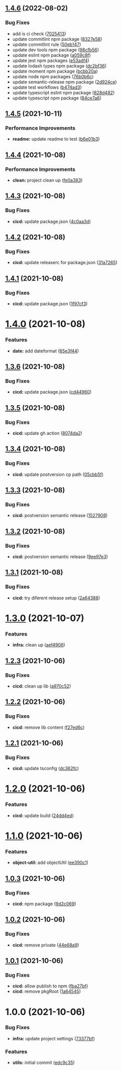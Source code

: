 ## [1.4.6](https://github.com/terencetcf/tt-npm-utils/compare/v1.4.5...v1.4.6) (2022-08-02)

### Bug Fixes

- add is ci check ([7025413](https://github.com/terencetcf/tt-npm-utils/commit/7025413c2b8423229ccdd2c37c0b3401449761ba))
- update commitlint npm package ([8327e58](https://github.com/terencetcf/tt-npm-utils/commit/8327e58d51a73c3a4a6e7718af2ad0870b11c2fd))
- update commitlint rule ([50eb147](https://github.com/terencetcf/tt-npm-utils/commit/50eb147d7b30e6f6ff09cf2fc29bc5057045f406))
- update dev tools npm package ([98cfb56](https://github.com/terencetcf/tt-npm-utils/commit/98cfb5670fb4b81cb965a0702ef5bf535b6ad6dc))
- update eslint npm package ([a059c8f](https://github.com/terencetcf/tt-npm-utils/commit/a059c8f831aab9221ed908bff8583291082f9f26))
- update jest npm packages ([e53adf4](https://github.com/terencetcf/tt-npm-utils/commit/e53adf48af676b3b7692e07ca1cfb3d035e9098c))
- update lodash types npm package ([dc2bf36](https://github.com/terencetcf/tt-npm-utils/commit/dc2bf36f84ee42b014020bc4964a431f79d5e8ec))
- update moment npm package ([bcbb20a](https://github.com/terencetcf/tt-npm-utils/commit/bcbb20a27c2b7a9a6dcaac5f91b8bcd9caf3a632))
- update node npm packages ([76b0b6c](https://github.com/terencetcf/tt-npm-utils/commit/76b0b6c83a405eac50ef07f6959161de8b181c30))
- update semantic-release npm package ([2d924ce](https://github.com/terencetcf/tt-npm-utils/commit/2d924ce78eec5358e1d254abc9f58d4537edb5a0))
- update test workflows ([b474ad3](https://github.com/terencetcf/tt-npm-utils/commit/b474ad31ad899f6a0bdd6b56c88a564a9579886d))
- update typescript eslint npm package ([828d482](https://github.com/terencetcf/tt-npm-utils/commit/828d482af23515f76857d02762ce7fa8fd06d352))
- update typescript npm package ([84ce7a6](https://github.com/terencetcf/tt-npm-utils/commit/84ce7a6b4938bac215c474c28193768bc9ab81b2))

## [1.4.5](https://github.com/terencetcf/tt-npm-utils/compare/v1.4.4...v1.4.5) (2021-10-11)

### Performance Improvements

- **readme:** update readme to test ([b6e01b3](https://github.com/terencetcf/tt-npm-utils/commit/b6e01b3dc79565116282d255474ddd14caf2ea2d))

## [1.4.4](https://github.com/terencetcf/tt-npm-utils/compare/v1.4.3...v1.4.4) (2021-10-08)

### Performance Improvements

- **clean:** project clean up ([fe0a383](https://github.com/terencetcf/tt-npm-utils/commit/fe0a38374b8f840b8a52957f01a60e6bfa3bee24))

## [1.4.3](https://github.com/terencetcf/tt-npm-utils/compare/v1.4.2...v1.4.3) (2021-10-08)

### Bug Fixes

- **cicd:** update package.json ([4c0aa3d](https://github.com/terencetcf/tt-npm-utils/commit/4c0aa3d17f97927f46d259d5791a830861759003))

## [1.4.2](https://github.com/terencetcf/tt-npm-utils/compare/v1.4.1...v1.4.2) (2021-10-08)

### Bug Fixes

- **cicd:** update releaserc for package.json ([31a7265](https://github.com/terencetcf/tt-npm-utils/commit/31a72656cc1580f602d5e4dbbf9489177c94c73a))

## [1.4.1](https://github.com/terencetcf/tt-npm-utils/compare/v1.4.0...v1.4.1) (2021-10-08)

### Bug Fixes

- **cicd:** update package.json ([1f97cf3](https://github.com/terencetcf/tt-npm-utils/commit/1f97cf38dd62e3611eb3a1cfa2f1ded9d8567ad5))

# [1.4.0](https://github.com/terencetcf/tt-npm-utils/compare/v1.3.6...v1.4.0) (2021-10-08)

### Features

- **date:** add dateformat ([65e3f44](https://github.com/terencetcf/tt-npm-utils/commit/65e3f442706022b060a3ce6ed0a4b6a9d15bfb2a))

## [1.3.6](https://github.com/terencetcf/tt-npm-utils/compare/v1.3.5...v1.3.6) (2021-10-08)

### Bug Fixes

- **cicd:** update package.json ([cd44960](https://github.com/terencetcf/tt-npm-utils/commit/cd449602a3f12895872f60589b31df24c9b20e91))

## [1.3.5](https://github.com/terencetcf/tt-npm-utils/compare/v1.3.4...v1.3.5) (2021-10-08)

### Bug Fixes

- **cicd:** update gh action ([8074da2](https://github.com/terencetcf/tt-npm-utils/commit/8074da2aa5eac7472ab7d6416f25f630eb776527))

## [1.3.4](https://github.com/terencetcf/tt-npm-utils/compare/v1.3.3...v1.3.4) (2021-10-08)

### Bug Fixes

- **cicd:** update postversion cp path ([05cbb5f](https://github.com/terencetcf/tt-npm-utils/commit/05cbb5f521f02234af4cec4883a8ded408205860))

## [1.3.3](https://github.com/terencetcf/tt-npm-utils/compare/v1.3.2...v1.3.3) (2021-10-08)

### Bug Fixes

- **cicd:** postversion semantic release ([1527908](https://github.com/terencetcf/tt-npm-utils/commit/1527908ca056754e234aa1366349e5f4199524e8))

## [1.3.2](https://github.com/terencetcf/tt-npm-utils/compare/v1.3.1...v1.3.2) (2021-10-08)

### Bug Fixes

- **cicd:** postversion semantic release ([9ee97e3](https://github.com/terencetcf/tt-npm-utils/commit/9ee97e36c66031b28a4c0db65bb9fbe419b6b92c))

## [1.3.1](https://github.com/terencetcf/tt-npm-utils/compare/v1.3.0...v1.3.1) (2021-10-08)

### Bug Fixes

- **cicd:** try diferent release setup ([2a64388](https://github.com/terencetcf/tt-npm-utils/commit/2a64388d90193abeaab895457f13b3b2dd130c28))

# [1.3.0](https://github.com/terencetcf/tt-npm-utils/compare/v1.2.3...v1.3.0) (2021-10-07)

### Features

- **infra:** clean up ([aef4906](https://github.com/terencetcf/tt-npm-utils/commit/aef49065b5c6850de962e321f7526a2f2e525a83))

## [1.2.3](https://github.com/terencetcf/tt-npm-utils/compare/v1.2.2...v1.2.3) (2021-10-06)

### Bug Fixes

- **cicd:** clean up lib ([a970c52](https://github.com/terencetcf/tt-npm-utils/commit/a970c5242d227e0a2870cb5727c6875d863d75f5))

## [1.2.2](https://github.com/terencetcf/tt-npm-utils/compare/v1.2.1...v1.2.2) (2021-10-06)

### Bug Fixes

- **cicd:** remove lib content ([f27ed6c](https://github.com/terencetcf/tt-npm-utils/commit/f27ed6cffd93e482df40b1f23ddad9626f8ef26d))

## [1.2.1](https://github.com/terencetcf/tt-npm-utils/compare/v1.2.0...v1.2.1) (2021-10-06)

### Bug Fixes

- **cicd:** update tsconfig ([dc362fc](https://github.com/terencetcf/tt-npm-utils/commit/dc362fc0b38e10fc89fa12302d2f69b6efa4089c))

# [1.2.0](https://github.com/terencetcf/tt-npm-utils/compare/v1.1.0...v1.2.0) (2021-10-06)

### Features

- **cicd:** update build ([24dd4ed](https://github.com/terencetcf/tt-npm-utils/commit/24dd4ed88a9fa216a22a74f653cd47901398add5))

# [1.1.0](https://github.com/terencetcf/tt-npm-utils/compare/v1.0.3...v1.1.0) (2021-10-06)

### Features

- **object-util:** add objectUtil ([ee390c1](https://github.com/terencetcf/tt-npm-utils/commit/ee390c1da0cec0fa861cafcf3f4074eef7c474c3))

## [1.0.3](https://github.com/terencetcf/tt-npm-utils/compare/v1.0.2...v1.0.3) (2021-10-06)

### Bug Fixes

- **cicd:** npm package ([9d2c069](https://github.com/terencetcf/tt-npm-utils/commit/9d2c0690c11f748c4920aa382ac7148a00ecabc5))

## [1.0.2](https://github.com/terencetcf/tt-npm-utils/compare/v1.0.1...v1.0.2) (2021-10-06)

### Bug Fixes

- **cicd:** remove private ([44e68a9](https://github.com/terencetcf/tt-npm-utils/commit/44e68a911b430b1e5753dff22779ca0c82fcb45f))

## [1.0.1](https://github.com/terencetcf/tt-npm-utils/compare/v1.0.0...v1.0.1) (2021-10-06)

### Bug Fixes

- **cicd:** allow publish to npm ([fba27bf](https://github.com/terencetcf/tt-npm-utils/commit/fba27bff93a835c1578fe8761eb89fd0c8340031))
- **cicd:** remove pkgRoot ([1a64545](https://github.com/terencetcf/tt-npm-utils/commit/1a64545383a48adffb5d257294f64e97d72216da))

# 1.0.0 (2021-10-06)

### Bug Fixes

- **infra:** update project settings ([73377bf](https://github.com/terencetcf/tt-npm-utils/commit/73377bf83a12830b0170dcfdd32dfb17c6189e4f))

### Features

- **utils:** initial commit ([edc9c35](https://github.com/terencetcf/tt-npm-utils/commit/edc9c352d8e86cf3bb9d232196945530dc8b9213))
